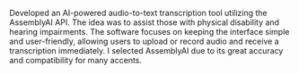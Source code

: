 Developed an AI-powered audio-to-text transcription tool utilizing the AssemblyAI API.
The idea was to assist those with physical disability and hearing impairments.
The software focuses on keeping the interface simple and user-friendly, allowing users to upload or record audio and receive a transcription immediately.
I selected AssemblyAI due to its great accuracy and compatibility for many accents.
